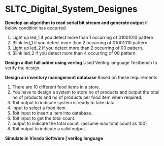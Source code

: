 # SLTC_Digital_System_Designes

**Develop an algorithm to read serial bit stream and generate output**
if below condition has occurred.

1. Light up led_1 if you detect more than 1 occurring of 01001010 pattern.
2. Blink led_1 if you detect more than 2 occurring of 01001010 pattern.
3. Light up led_2 if you detect more than 2 occurring of 00 pattern.
4. Blink led_2 if you detect more than 4 occurring of 00 pattern.

**Design a 4bit full adder using verilog**
Used Verilog language 
Testbench to verify the design

**Design an inventory management database**
Based on these requirements 

1. There are 10 different food items in a store.
2. You have to design a system to store no of products and output the total no of products and no of
products per food item when required.
3. 1bit output to indicate system is ready to take data.
4. input to select a food item.
5. 1bit input to insert a item into database.
6. 1bit input to get the total count.
7. output to indicate the total count. (assume max total count as 100)
8. 1bit output to indicate a valid output.

**Simulate in Vivado Software | verilog language**
